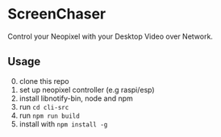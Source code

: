 # ScreenChaser

Control your Neopixel with your Desktop Video over Network.


## Usage 

0. clone this repo
1. set up neopixel controller (e.g raspi/esp)
2. install libnotify-bin, node and npm
3. run `cd cli-src`
4. run `npm run build`
5. install with `npm install -g`
